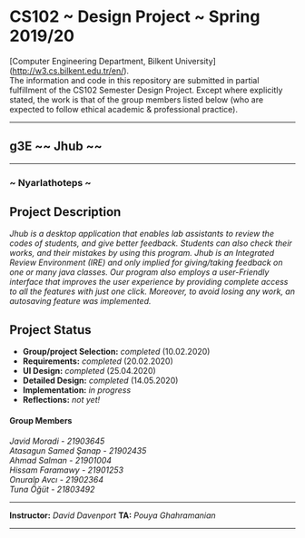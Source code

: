 # CS102 ~ Design Project ~ Spring 2019/20
[Computer Engineering Department, Bilkent University] (http://w3.cs.bilkent.edu.tr/en/).  
The information and code in this repository are submitted in partial fulfillment of the CS102 Semester Design Project. Except where explicitly stated, the work is that of the group members listed below (who are expected to follow ethical academic & professional practice).
****
## g3E ~~ Jhub ~~
****
### ~ Nyarlathoteps ~

## Project Description
_Jhub is a desktop application that enables lab assistants to review the codes of students, and give better feedback. Students can also check their works, and their mistakes by using this program. Jhub is an Integrated Review Environment (IRE) and only implied for giving/taking feedback on one or many java classes. Our program also employs a user-Friendly interface that improves the user experience by providing complete access to all the features with just one click. Moreover, to avoid losing any work, an autosaving feature was implemented._
   
## Project Status
+ **Group/project Selection:** _completed_ (10.02.2020)
+ **Requirements:** _completed_ (20.02.2020)
+ **UI Design:** _completed_ (25.04.2020)
+ **Detailed Design:** _completed_ (14.05.2020)
+ **Implementation:** _in progress_
+ **Reflections:** _not yet!_

#### Group Members
  _Javid Moradi - 21903645_        
  _Atasagun Samed Şanap - 21902435_       
  _Ahmad Salman - 21901004_          
  _Hissam Faramawy - 21901253_     
  _Onuralp Avcı - 21902364_         
   _Tuna Öğüt - 21803492_  
****
**Instructor:** _David Davenport_   **TA:**  _Pouya Ghahramanian_
****
